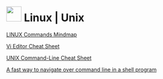 # <img src="https://user-images.githubusercontent.com/70295997/222257042-ed3a603d-45a7-4b27-ab2f-249beef09d6e.png" width=40> Linux | Unix

[LINUX Commands Mindmap](https://xmind.app/m/WwtB/)

[Vi Editor Cheat Sheet](https://www.atmos.albany.edu/daes/atmclasses/atm350/vi_cheat_sheet.pdf)

[UNIX Command-Line Cheat Sheet](https://github.com/lana-20/linux-unix/blob/main/unix_command_sheet_2014.pdf)

[A fast way to navigate over command line in a shell program](https://github.com/lana-20/fast-cli-nav-ops)
